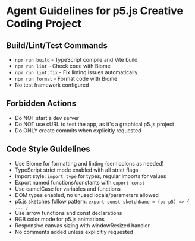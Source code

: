 # Agent Guidelines for p5.js Creative Coding Project

## Build/Lint/Test Commands
- `npm run build` - TypeScript compile and Vite build
- `npm run lint` - Check code with Biome
- `npm run lint:fix` - Fix linting issues automatically
- `npm run format` - Format code with Biome
- No test framework configured

## Forbidden Actions
- Do NOT start a dev server
- Do NOT use cURL to test the app, as it's a graphical p5.js project
- Do ONLY create commits when explicitly requested

## Code Style Guidelines
- Use Biome for formatting and linting (semicolons as needed)
- TypeScript strict mode enabled with all strict flags
- Import style: `import type` for types, regular imports for values
- Export named functions/constants with `export const`
- Use camelCase for variables and functions
- DOM types enabled, no unused locals/parameters allowed
- p5.js sketches follow pattern: `export const sketchName = (p: p5) => { ... }`
- Use arrow functions and const declarations
- RGB color mode for p5.js animations
- Responsive canvas sizing with windowResized handler
- No comments added unless explicitly requested
